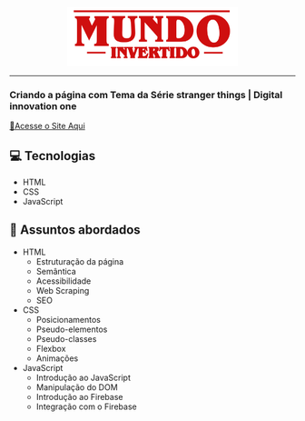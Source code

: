 <p align="center">
    <img width="300" src="./assets/images/banner/logo.svg">
</p>

-------
### Criando a página com Tema da Série stranger things | Digital innovation one 
<a href="https://anmorhy.github.io/Mundo-Invertido/">📜Acesse o Site Aqui</a>

## 💻 Tecnologias
- HTML
- CSS
- JavaScript

## 💬 Assuntos abordados
- HTML
    - Estruturação da página 
    - Semântica
    - Acessibilidade
    - Web Scraping
    - SEO
- CSS
    - Posicionamentos
    - Pseudo-elementos
    - Pseudo-classes
    - Flexbox
    - Animações 
- JavaScript
    - Introdução ao JavaScript
    - Manipulação do DOM
    - Introdução ao Firebase
    - Integração com o Firebase

